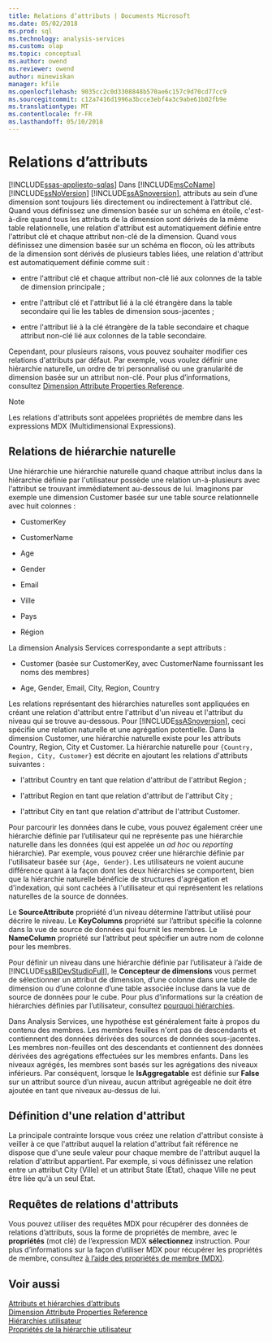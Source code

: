```yaml
---
title: Relations d’attributs | Documents Microsoft
ms.date: 05/02/2018
ms.prod: sql
ms.technology: analysis-services
ms.custom: olap
ms.topic: conceptual
ms.author: owend
ms.reviewer: owend
author: minewiskan
manager: kfile
ms.openlocfilehash: 9035cc2c0d3308848b570ae6c157c9d70cd77cc9
ms.sourcegitcommit: c12a7416d1996a3bcce3ebf4a3c9abe61b02fb9e
ms.translationtype: MT
ms.contentlocale: fr-FR
ms.lasthandoff: 05/10/2018
---
```

# <a name="attribute-relationships"></a>Relations d’attributs
[!INCLUDE[ssas-appliesto-sqlas](../../includes/ssas-appliesto-sqlas.md)]
  Dans [!INCLUDE[msCoName](../../includes/msconame-md.md)] [!INCLUDE[ssNoVersion](../../includes/ssnoversion-md.md)] [!INCLUDE[ssASnoversion](../../includes/ssasnoversion-md.md)], attributs au sein d’une dimension sont toujours liés directement ou indirectement à l’attribut clé. Quand vous définissez une dimension basée sur un schéma en étoile, c'est-à-dire quand tous les attributs de la dimension sont dérivés de la même table relationnelle, une relation d'attribut est automatiquement définie entre l'attribut clé et chaque attribut non-clé de la dimension. Quand vous définissez une dimension basée sur un schéma en flocon, où les attributs de la dimension sont dérivés de plusieurs tables liées, une relation d'attribut est automatiquement définie comme suit :  
  
-   entre l'attribut clé et chaque attribut non-clé lié aux colonnes de la table de dimension principale ;  
  
-   entre l'attribut clé et l'attribut lié à la clé étrangère dans la table secondaire qui lie les tables de dimension sous-jacentes ;  
  
-   entre l'attribut lié à la clé étrangère de la table secondaire et chaque attribut non-clé lié aux colonnes de la table secondaire.  
  
 Cependant, pour plusieurs raisons, vous pouvez souhaiter modifier ces relations d'attributs par défaut. Par exemple, vous voulez définir une hiérarchie naturelle, un ordre de tri personnalisé ou une granularité de dimension basée sur un attribut non-clé. Pour plus d’informations, consultez [Dimension Attribute Properties Reference](../../analysis-services/multidimensional-models/dimension-attribute-properties-reference.md).  
  
> [!NOTE]  
>  Les relations d'attributs sont appelées propriétés de membre dans les expressions MDX (Multidimensional Expressions).  
  
## <a name="natural-hierarchy-relationships"></a>Relations de hiérarchie naturelle  
 Une hiérarchie une hiérarchie naturelle quand chaque attribut inclus dans la hiérarchie définie par l'utilisateur possède une relation un-à-plusieurs avec l'attribut se trouvant immédiatement au-dessous de lui. Imaginons par exemple une dimension Customer basée sur une table source relationnelle avec huit colonnes :  
  
-   CustomerKey  
  
-   CustomerName  
  
-   Age  
  
-   Gender  
  
-   Email  
  
-   Ville  
  
-   Pays  
  
-   Région  
  
 La dimension Analysis Services correspondante a sept attributs :  
  
-   Customer (basée sur CustomerKey, avec CustomerName fournissant les noms des membres)  
  
-   Age, Gender, Email, City, Region, Country  
  
 Les relations représentant des hiérarchies naturelles sont appliquées en créant une relation d'attribut entre l'attribut d'un niveau et l'attribut du niveau qui se trouve au-dessous. Pour [!INCLUDE[ssASnoversion](../../includes/ssasnoversion-md.md)], ceci spécifie une relation naturelle et une agrégation potentielle. Dans la dimension Customer, une hiérarchie naturelle existe pour les attributs Country, Region, City et Customer. La hiérarchie naturelle pour `{Country, Region, City, Customer}` est décrite en ajoutant les relations d'attributs suivantes :  
  
-   l'attribut Country en tant que relation d'attribut de l'attribut Region ;  
  
-   l'attribut Region en tant que relation d'attribut de l'attribut City ;  
  
-   l'attribut City en tant que relation d'attribut de l'attribut Customer.  
  
 Pour parcourir les données dans le cube, vous pouvez également créer une hiérarchie définie par l’utilisateur qui ne représente pas une hiérarchie naturelle dans les données (qui est appelée un *ad hoc* ou *reporting* hiérarchie). Par exemple, vous pouvez créer une hiérarchie définie par l'utilisateur basée sur `{Age, Gender}`. Les utilisateurs ne voient aucune différence quant à la façon dont les deux hiérarchies se comportent, bien que la hiérarchie naturelle bénéficie de structures d'agrégation et d'indexation, qui sont cachées à l'utilisateur et qui représentent les relations naturelles de la source de données.  
  
 Le **SourceAttribute** propriété d’un niveau détermine l’attribut utilisé pour décrire le niveau. Le **KeyColumns** propriété sur l’attribut spécifie la colonne dans la vue de source de données qui fournit les membres. Le **NameColumn** propriété sur l’attribut peut spécifier un autre nom de colonne pour les membres.  
  
 Pour définir un niveau dans une hiérarchie définie par l’utilisateur à l’aide de [!INCLUDE[ssBIDevStudioFull](../../includes/ssbidevstudiofull-md.md)], le **Concepteur de dimensions** vous permet de sélectionner un attribut de dimension, d’une colonne dans une table de dimension ou d’une colonne d’une table associée incluse dans la vue de source de données pour le cube. Pour plus d’informations sur la création de hiérarchies définies par l’utilisateur, consultez [pourquoi hiérarchies](../../analysis-services/multidimensional-models/user-defined-hierarchies-create.md).  
  
 Dans Analysis Services, une hypothèse est généralement faite à propos du contenu des membres. Les membres feuilles n'ont pas de descendants et contiennent des données dérivées des sources de données sous-jacentes. Les membres non-feuilles ont des descendants et contiennent des données dérivées des agrégations effectuées sur les membres enfants. Dans les niveaux agrégés, les membres sont basés sur les agrégations des niveaux inférieurs. Par conséquent, lorsque le **IsAggregatable** est définie sur **False** sur un attribut source d’un niveau, aucun attribut agrégeable ne doit être ajoutée en tant que niveaux au-dessus de lui.  
  
## <a name="defining-an-attribute-relationship"></a>Définition d'une relation d'attribut  
 La principale contrainte lorsque vous créez une relation d'attribut consiste à veiller à ce que l'attribut auquel la relation d'attribut fait référence ne dispose que d'une seule valeur pour chaque membre de l'attribut auquel la relation d'attribut appartient. Par exemple, si vous définissez une relation entre un attribut City (Ville) et un attribut State (État), chaque Ville ne peut être liée qu'à un seul État.  
  
## <a name="attribute-relationship-queries"></a>Requêtes de relations d'attributs  
 Vous pouvez utiliser des requêtes MDX pour récupérer des données de relations d’attributs, sous la forme de propriétés de membre, avec le **propriétés** (mot clé) de l’expression MDX **sélectionnez** instruction. Pour plus d’informations sur la façon d’utiliser MDX pour récupérer les propriétés de membre, consultez [à l’aide des propriétés de membre &#40;MDX&#41;](../../analysis-services/multidimensional-models/mdx/mdx-member-properties.md).  
  
## <a name="see-also"></a>Voir aussi  
 [Attributs et hiérarchies d’attributs](../../analysis-services/multidimensional-models-olap-logical-dimension-objects/attributes-and-attribute-hierarchies.md)   
 [Dimension Attribute Properties Reference](../../analysis-services/multidimensional-models/dimension-attribute-properties-reference.md)   
 [Hiérarchies utilisateur](../../analysis-services/multidimensional-models-olap-logical-dimension-objects/user-hierarchies.md)   
 [Propriétés de la hiérarchie utilisateur](../../analysis-services/multidimensional-models-olap-logical-dimension-objects/user-hierarchies-properties.md)  
  
  

